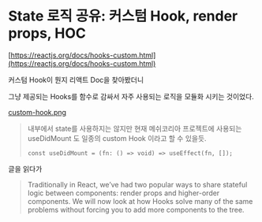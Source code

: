 # State 로직 공유: 커스텀 Hook, render props, HOC

[https://reactjs.org/docs/hooks-custom.html](https://reactjs.org/docs/hooks-custom.html)

커스텀 Hook이 뭔지 리액트 Doc을 찾아봤더니

그냥 제공되는 Hooks를 함수로 감싸서 자주 사용되는 로직을 모듈화 시키는 것이었다.

[custom-hook.png](./customHook.png)

> 내부에서 state를 사용하지는 않지만 현재 메쉬코리아 프로젝트에 사용되는 useDidMount 도 일종의 custom Hook 이라고 할 수 있을듯.
>
> ```tsx
> const useDidMount = (fn: () => void) => useEffect(fn, []);
> ```

글을 읽다가

> Traditionally in React, we’ve had two popular ways to share stateful logic between components: render props and higher-order components. We will now look at how Hooks solve many of the same problems without forcing you to add more components to the tree.
